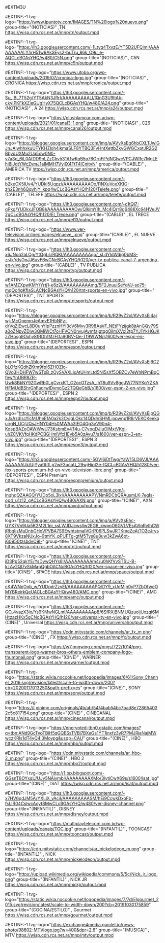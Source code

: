 #EXTM3U

#EXTINF:-1 tvg-logo="https://www.ipuntotv.com/IMAGES/TN%20logo%20nuevo.png" group-title="(NOTICIAS)" ,TN 
https://wisp.cdn.rcs.net.ar/mnp/tn/output.mpd

#EXTINF:-1 tvg-logo="https://lh3.googleusercontent.com/-1Ltvq4TxvzE/YT5D2UFQimI/AAAAAAAAALY/irH51w9AkSEys2-buTru_86k_O9u_e-AQCLcBGAsYHQ/w480/C5N.png" group-title="(NOTICIAS)" , C5N
https://wisp.cdn.rcs.net.ar/mnp/c5n/output.mpd

#EXTINF:-1 tvg-logo="https://www.utpba.org/wp-content/uploads/2019/07/cronica-logo.jpg" group-title="(NOTICIAS)" , CRONICA
https://wisp.cdn.rcs.net.ar/mnp/cronica/output.mpd

#EXTINF:-1 tvg-logo="https://lh3.googleusercontent.com/-Su_IBL7T52g/YT5AkN3JRrI/AAAAAAAAALI/lQnG3U9ltAk-ckyIPKFkXZieGUgHyX75QCLcBGAsYHQ/w480/A24.png" group-title="(NOTICIAS)" , A 24
https://wisp.cdn.rcs.net.ar/mnp/a24/output.mpd

#EXTINF:-1 tvg-logo="https://plushlamour.com.ar/wp-content/uploads/2021/01/canal3-1.png" group-title="(NOTICIAS)" , C26
https://wisp.cdn.rcs.net.ar/mnp/canal26/output.mpd





#EXTINF:-1 tvg-logo="https://blogger.googleusercontent.com/img/a/AVvXsEg6hbCXLTJwlGJnJAjwhhxkuUFYKHZloh4jkmaSLF8YTBQ3FvHntXettbZkvGWGCxptJR2G2BbydUXMu2Ua5ow0N0-v7a3d_6iL0AfDD9nLZzGhvh31AfwKqB5p76OrnFiPdNGIwcVPCJWRe7MgLEhi8iJdtYWcZvmJ1aIMMH7VyjIX4FtT4ICnitvN" group-title="(CABLE)" , AMERICA TV
https://wisp.cdn.rcs.net.ar/mnp/america/output.mpd

#EXTINF:-1 tvg-logo="https://lh3.googleusercontent.com/-b2keOX5lUv4/YUDkI5UqpzI/AAAAAAAAAOo/I1NXuVoeXKIG-zh2E3nh6QqvhjY_kpq4wCLcBGAsYHQ/h120/Telefe.png" group-title="(CABLE)" , TELEFE
https://wisp.cdn.rcs.net.ar/mnp/telefe/output.mpd

#EXTINF:-1 tvg-logo="https://lh3.googleusercontent.com/-c1tQj7-qPkg/YUDkxJFOB8I/AAAAAAAAAOw/QlkimYlh_Mc4IQrr8g6488Xc64HVeJV2gCLcBGAsYHQ/h120/El_Trece.png" group-title="(CABLE)" , EL TRECE
https://wisp.cdn.rcs.net.ar/mnp/el13/output.mpd

#EXTINF:-1 tvg-logo="https://www.ver-television.online/images/elnueve_.png" group-title="(CABLE)" , EL NUEVE
https://wisp.cdn.rcs.net.ar/mnp/elnueve/output.mpd

#EXTINF:-1 tvg-logo="https://lh3.googleusercontent.com/-x6JNcq2aLCg/YtQgLsrRQKI/AAAAAAAAAqo/_sLdYldWdig0bMS-zrJkYdyOnJJ6uvF6wCNcBGAsYHQ/h120/ver-tv-publica-canal-7-argentina-en-vivo.jpg" group-title="(CABLE)" , TV PUBLICA
https://wisp.cdn.rcs.net.ar/mnp/tvp/output.mpd





#EXTINF:-1 tvg-logo="https://lh3.googleusercontent.com/-w1AMZXpwKMY/Yrtj1-e6z2I/AAAAAAAAAmg/5F2JnuuiSeYqVJ-so75-mqQc4gKfIaSLACNcBGAsYHQ/h120/tnt-sports-en-vivo.jpg" group-title="(DEPORTES)" , TNT SPORTS
https://wisp.cdn.rcs.net.ar/mnp/tntsports/output.mpd

#EXTINF:-1 tvg-logo="https://blogger.googleusercontent.com/img/b/R29vZ2xl/AVvXsEi4ajwj-McOpemqJeAmvE1HbNFy-drVqZjEwcL8D0unYlpPzznHYl3cV6Mvv3R98AaVF_NEtFYzijgk8jtAnGQv79Sa0oZNpvZDIw3QMiWCt7oHFVCN0nvujAvmfajgtqgOjImXVcI2tp7YJ1YkHGJKzZHosg9Oxhy8fRDh1MzFGa90BV-Qe-Tf9WWN/s1600/ver-espn-en-vivo.jpg" group-title="(DEPORTES)" , ESPN
https://wisp.cdn.rcs.net.ar/mnp/espn/output.mpd

#EXTINF:-1 tvg-logo="https://blogger.googleusercontent.com/img/b/R29vZ2xl/AVvXsEj6C2bLOfzKQdhZKtm9fpI6ZHOZIo-QVo3HDHFW7wSTxB_zOySVAXLixAtUHmLtd5NI5sXf5OBZCv7eWhNPmBqCfewYnUBR8ZR-Uwk8BkNY9ZGwRb0LgCvrxKT_O2ocOTzsA_ihT8u9Vv8ggJW77NYKqYZKAHFMUdBShrGhFadrwlDvmoGz2TQQeGbB/s1600/ver-espn-2-en-vivo.jpg" group-title="(DEPORTES)" , ESPN 2
https://wisp.cdn.rcs.net.ar/mnp/espn2/output.mpd

#EXTINF:-1 tvg-logo="https://blogger.googleusercontent.com/img/b/R29vZ2xl/AVvXsEjpQGxJxAzdlscYicMUheEfA0a2k3CvigLOkc14QDdnSHMLjopwnp1R8rVEKOKeekquirgN_UCjUQsJHNY04Hs0MWAa3IEO4Gg3vV90n4-KqspBAZoOAWWwU73KsbmEv4T4u-C7vpqDJIuOlMxtVKgl-uhZCVKVfqHKdPCBGHmlVfcI1Evb5A0zAvu7/s1600/ver-espn-3-en-vivo.jpg" group-title="(DEPORTES)" , ESPN 3
https://wisp.cdn.rcs.net.ar/mnp/espn3/output.mpd

#EXTINF:-1 tvg-logo="https://lh3.googleusercontent.com/-5GVI6jDtTwg/YaW15LD6VJI/AAAAAAAAAUk/UjYya0ti1Lg2wF3ucaU_29wjHipI2e-fQCLcBGAsYHQ/h1280/ver-fox-sports-premium-hd-en-vivo-television-libre.png" group-title="(DEPORTES)" , ESPN Premium
https://wisp.cdn.rcs.net.ar/mnp/espnpremium/output.mpd







#EXTINF:-1 tvg-logo="https://lh3.googleusercontent.com/-inqhqQZAAGQ/YUDp5oL3lxI/AAAAAAAAAPY/NmRDCbQRAusmLK-7egIs-op4_u1z12_gACLcBGAsYHQ/w480/AXN.png" group-title="(CINE)" , AXN
https://wisp.cdn.rcs.net.ar/mnp/axn/output.mpd

#EXTINF:-1 tvg-logo="https://blogger.googleusercontent.com/img/a/AVvXsEhc-UYX7Vn9Ua5K2M2L1pi_ssLWJDJcwsIlw2EG8_kwppO6GVLVEsAVlqRyIhCWjRbgljzMuDnbGHoVPVBA7S9EwhtstmaIVGrP06PLSwJRTKmeZeAtTO2eJrys8XT9VkzaNUxJo-9tmYK_pPUFTg-gtM5Tys8u8uw3kZwA6pt-j60950tzsbdvO9l-" group-title="(CINE)" , TNT
https://wisp.cdn.rcs.net.ar/mnp/tnt/output.mpd

#EXTINF:-1 tvg-logo="https://lh3.googleusercontent.com/-iD3Pp52qkYE/YsDywQHYs6I/AAAAAAAAAm4/u0hKfVvSTSU-B-kLAy2QI7vSkMapQgbOACNcBGAsYHQ/h120/ver-space-en-vivo.jpg" group-title="(CINE)" , SPACE
https://wisp.cdn.rcs.net.ar/mnp/space/output.mpd

#EXTINF:-1 tvg-logo="https://lh3.googleusercontent.com/-cK4WNqOob_w/YUDpdrZzvEI/AAAAAAAAAPQ/DY9_xUdMjn0yP7ZbOfweOMYBReirkQeUACLcBGAsYHQ/w480/AMC.png" group-title="(CINE)" , AMC
https://wisp.cdn.rcs.net.ar/mnp/amc/output.mpd

#EXTINF:-1 tvg-logo="https://lh3.googleusercontent.com/-GO_4vazX3lo/Ys9KMwNGLmI/AAAAAAAAAp8/6SfRXjBNMUQzuoijUxzqi6MHtzazHKx5gCNcBGAsYHQ/h120/ver-universal-tv-en-vivo.jpg" group-title="(CINE)" , Universal
https://wisp.cdn.rcs.net.ar/mnp/universal/output.mpd

#EXTINF:-1 tvg-logo="https://cdn.mitvstatic.com/channels/ar_fx_m.png" group-title="(CINE)" , FX
https://wisp.cdn.rcs.net.ar/mnp/fx/output.mpd

#EXTINF:-1 tvg-logo="https://w7.pngwing.com/pngs/722/1014/png-transparent-logo-warner-bros-others-emblem-company-logo-thumbnail.png" group-title="(CINE)" , WARNER
https://wisp.cdn.rcs.net.ar/mnp/warner/output.mpd

#EXTINF:-1 tvg-logo="https://static.wikia.nocookie.net/logopedia/images/6/61/Sony_Channel_2019.svg/revision/latest/scale-to-width-down/200?cb=20200117013250&path-prefix=es" group-title="(CINE)" , SONY
https://wisp.cdn.rcs.net.ar/mnp/sony/output.mpd

#EXTINF:-1 tvg-logo="https://i.pinimg.com/originals/4b/ab/54/4bab54bc7bad8e728654032c5c817154.png" group-title="(CINE)" , CINECANAL
https://wisp.cdn.rcs.net.ar/mnp/cinecanal/output.mpd

#EXTINF:-1 tvg-logo="https://encrypted-tbn0.gstatic.com/images?q=tbn:ANd9GcTvoTBiH5qGQESsTVBi7BXeGs1YT1jnxfz3yR7PMJRjaNajMWwczKRls1dT4yQ4i3Moypg&usqp=CAU" group-title="(CINE)" , HBO
https://wisp.cdn.rcs.net.ar/mnp/hbo/output.mpd

#EXTINF:-1 tvg-logo="https://cdn.mitvstatic.com/channels/ar_hbo-2_m.png" group-title="(CINE)" , HBO 2
https://wisp.cdn.rcs.net.ar/mnp/hbo2/output.mpd

#EXTINF:-1 tvg-logo="http://1.bp.blogspot.com/-GGsnT8OYxqU/UJv5NAiymbI/AAAAAAAAXMo/3iytiCwX69s/s1600/isat.jpg" group-title="(CINE)" , ISAT
https://wisp.cdn.rcs.net.ar/mnp/isat/output.mpd








#EXTINF:-1 tvg-logo="https://lh3.googleusercontent.com/-x7HV6qdJM5A/YXLiX_vAciI/AAAAAAAAASM/hEi9CcwkDxoFb-fsLIR04CslwcAoyt8MwCLcBGAsYHQ/w480/ver-disney-channel.png" group-title="(INFANTIL)" , DISNEY
https://wisp.cdn.rcs.net.ar/mnp/disney/output.mpd

#EXTINF:-1 tvg-logo="https://multiplaytelecom.com.br/wp-content/uploads/canais/TOC.jpg" group-title="(INFANTIL)" , TOONCAST
https://wisp.cdn.rcs.net.ar/mnp/tooncast/output.mpd

#EXTINF:-1 tvg-logo="https://cdn.mitvstatic.com/channels/ar_nickelodeon_m.png" group-title="(INFANTIL)" , NICK
https://wisp.cdn.rcs.net.ar/mnp/nickelodeon/output.mpd

#EXTINF:-1 tvg-logo="https://upload.wikimedia.org/wikipedia/commons/5/5c/Nick_jr_logo.png" group-title="(INFANTIL)" , NICK JR
https://wisp.cdn.rcs.net.ar/mnp/nickjr/output.mpd




#EXTINF:-1 tvg-logo="https://static.wikia.nocookie.net/logopedia/images/7/7d/Elgourmet_2015.svg/revision/latest/scale-to-width-down/200?cb=20191030175859" group-title="(COCINA/ESTILO)" , Gourmet
https://wisp.cdn.rcs.net.ar/mnp/gourmet/output.mpd




#EXTINF:-1 tvg-logo="https://exchange4media.gumlet.io/news-photo/98602-MTVlogo.jpg?w=400&dpr=2.6" group-title="(MUSICA)" , MTV
https://wisp.cdn.rcs.net.ar/mnp/mtv/output.mpd







